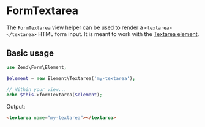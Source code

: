 # FormTextarea

The `FormTextarea` view helper can be used to render a `<textarea></textarea>`
HTML form input. It is meant to work with the [Textarea element](../element/textarea.md).

## Basic usage

```php
use Zend\Form\Element;

$element = new Element\Textarea('my-textarea');

// Within your view...
echo $this->formTextarea($element);
```

Output:

```html
<textarea name="my-textarea"></textarea>
```
